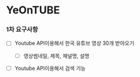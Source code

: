# YeOnTUBE

### 1차 요구사항
- [ ] Youtube API이용해서 한국 유튜브 영상 30개 받아오기
    - [ ] 영상썸네일, 제목, 채널명, 설명
- [ ] Youtube API이용해서 검색 기능

